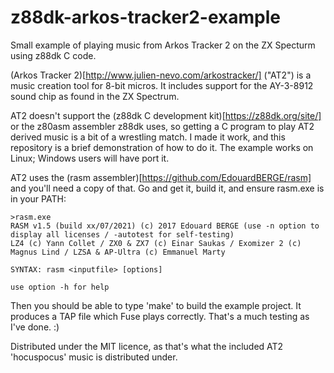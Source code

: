 # z88dk-arkos-tracker2-example
Small example of playing music from Arkos Tracker 2 on the ZX Specturm using z88dk C code.

(Arkos Tracker 2)[http://www.julien-nevo.com/arkostracker/] ("AT2") is a music creation tool for 8-bit micros.
It includes support for the AY-3-8912 sound chip as found in the ZX Spectrum.

AT2 doesn't support the (z88dk C development kit)[https://z88dk.org/site/] or the z80asm assembler
z88dk uses, so getting a C program to play AT2 derived music is a bit of a wrestling match. I made
it work, and this repository is a brief demonstration of how to do it. The example works on Linux;
Windows users will have port it.

AT2 uses the (rasm assembler)[https://github.com/EdouardBERGE/rasm] and you'll need a copy of that.
Go and get it, build it, and ensure rasm.exe is in your PATH:

```
>rasm.exe
RASM v1.5 (build xx/07/2021) (c) 2017 Edouard BERGE (use -n option to display all licenses / -autotest for self-testing)
LZ4 (c) Yann Collet / ZX0 & ZX7 (c) Einar Saukas / Exomizer 2 (c) Magnus Lind / LZSA & AP-Ultra (c) Emmanuel Marty

SYNTAX: rasm <inputfile> [options]

use option -h for help
```

Then you should be able to type 'make' to build the example project. It produces a TAP file which
Fuse plays correctly. That's a much testing as I've done. :)

Distributed under the MIT licence, as that's what the included AT2 'hocuspocus' music is distributed under.
